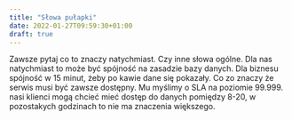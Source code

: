 ```yaml
---
title: "Słowa pułapki"
date: 2022-01-27T09:59:30+01:00
draft: true
---
```


Zawsze pytaj co to znaczy natychmiast. Czy inne słowa ogólne. Dla nas natychmiast to może być spójność na zasadzie bazy danych. Dla biznesu spójność w 15 minut, żeby po kawie dane się pokazały. Co zo znaczy że serwis musi być zawsze dostępny. Mu myślimy o SLA na poziomie 99.999. nasi klienci mogą chcieć mieć dostęp do danych pomiędzy 8-20, w pozostakych godzinach to nie ma znaczenia większego.